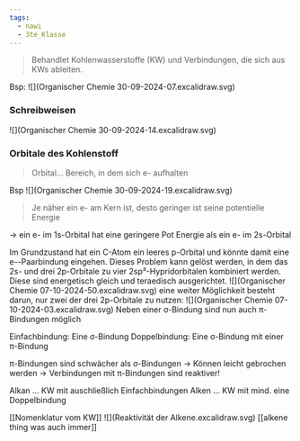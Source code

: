 ```yaml
---
tags:
  - nawi
  - 3te_Klasse
---
```

> Behandlet Kohlenwasserstoffe (KW) und Verbindungen, die sich aus KWs ableiten.

Bsp:
![](Organischer Chemie 30-09-2024-07.excalidraw.svg)
### Schreibweisen

![](Organischer Chemie 30-09-2024-14.excalidraw.svg)

### Orbitale des Kohlenstoff

> Orbital... Bereich, in dem sich e- aufhalten

Bsp
![](Organischer Chemie 30-09-2024-19.excalidraw.svg)
> Je näher ein e- am Kern ist, desto geringer ist seine potentielle Energie

→ ein e- im 1s-Orbital hat eine geringere Pot Energie als ein e- im 2s-Orbital

Im Grundzustand hat ein C-Atom ein leeres p-Orbital und könnte damit eine e--Paarbindung eingehen. Dieses Problem kann gelöst werden, in dem das 2s- und drei 2p-Orbitale zu vier 2sp³-Hypridorbitalen kombiniert werden.
Diese sind energetisch gleich und teraedisch ausgerichtet.
![](Organischer Chemie 07-10-2024-50.excalidraw.svg)
eine weiter Möglichkeit besteht darun, nur zwei der drei 2p-Orbitale zu nutzen:
![](Organischer Chemie 07-10-2024-03.excalidraw.svg)
Neben einer σ-Bindung sind nun auch π-Bindungen möglich

Einfachbindung: Eine σ-Bindung 
Doppelbindung: Eine σ-Bindung mit einer π-Bindung

π-Bindungen sind schwächer als σ-Bindungen
→ Können leicht gebrochen werden → Verbindungen
mit π-Bindungen sind reaktiver!

Alkan ... KW mit auschließlich Einfachbindungen
Alken ... KW mit mind. eine Doppelbindung

[[Nomenklatur vom KW]]
![](Reaktivität der Alkene.excalidraw.svg)
[[alkene thing was auch immer]]
